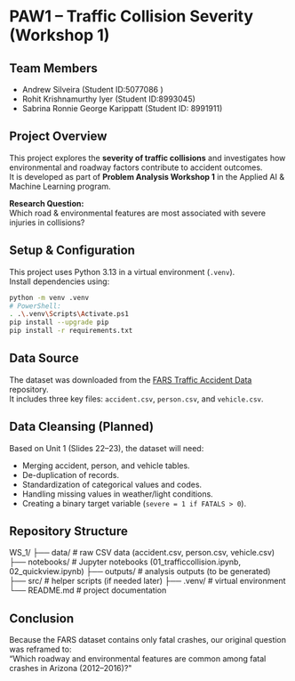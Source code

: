 # PAW1 – Traffic Collision Severity (Workshop 1)

## Team Members
- Andrew Silveira (Student ID:5077086 )
- Rohit Krishnamurthy Iyer (Student ID:8993045)
- Sabrina Ronnie George Karippatt (Student ID: 8991911)

## Project Overview
This project explores the **severity of traffic collisions** and investigates how environmental and roadway factors contribute to accident outcomes.  
It is developed as part of **Problem Analysis Workshop 1** in the Applied AI & Machine Learning program.  

**Research Question:**  
Which road & environmental features are most associated with severe injuries in collisions?

## Setup & Configuration
This project uses Python 3.13 in a virtual environment (`.venv`).  
Install dependencies using:

```bash
python -m venv .venv
# PowerShell:
. .\.venv\Scripts\Activate.ps1
pip install --upgrade pip
pip install -r requirements.txt 
```

## Data Source
The dataset was downloaded from the [FARS Traffic Accident Data](https://www.kaggle.com/) repository.  
It includes three key files: `accident.csv`, `person.csv`, and `vehicle.csv`.

## Data Cleansing (Planned)
Based on Unit 1 (Slides 22–23), the dataset will need:
- Merging accident, person, and vehicle tables.
- De-duplication of records.
- Standardization of categorical values and codes.
- Handling missing values in weather/light conditions.
- Creating a binary target variable (`severe = 1 if FATALS > 0`).

## Repository Structure
WS_1/
├── data/         # raw CSV data (accident.csv, person.csv, vehicle.csv)
├── notebooks/    # Jupyter notebooks (01_trafficcollision.ipynb, 02_quickview.ipynb)
├── outputs/      # analysis outputs (to be generated)
├── src/          # helper scripts (if needed later)
├── .venv/        # virtual environment
└── README.md     # project documentation

## Conclusion

Because the FARS dataset contains only fatal crashes, our original question was reframed to:  
“Which roadway and environmental features are common among fatal crashes in Arizona (2012–2016)?"
